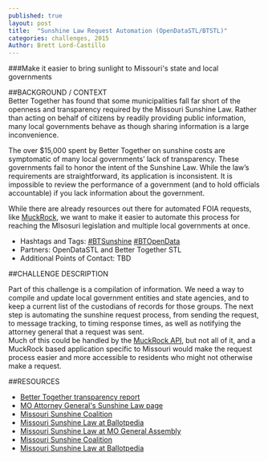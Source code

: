 ```yaml
---
published: true
layout: post
title:  "Sunshine Law Request Automation (OpenDataSTL/BTSTL)"
categories: challenges, 2015
Author: Brett Lord-Castillo
---
```

###Make it easier to bring sunlight to Missouri's state and local governments  
  
##BACKGROUND / CONTEXT  
Better Together has found that some municipalities fall far short of the openness and transparency required by the Missouri Sunshine Law. Rather than acting on behalf of citizens by readily providing public information, many local governments behave as though sharing information is a large inconvenience.

The over $15,000 spent by Better Together on sunshine costs are symptomatic of many local governments’ lack of transparency. These governments fail to honor the intent of the Sunshine Law. While the law’s requirements are straightforward, its application is inconsistent. It is impossible to review the performance of a government (and to hold officials accountable) if you lack information about the government.
  
While there are already resources out there for automated FOIA requests, like [MuckRock](https://www.muckrock.com/), we want to make it easier to automate this process for reaching the MIsosuri legislation and multiple local governments at once.  
  
* Hashtags and Tags: [#BTSunshine](https://twitter.com/search?q=%23BTSunshine) [#BTOpenData](https://twitter.com/search?f=realtime&q=%23BTOpenData)  
* Partners: OpenDataSTL and Better Together STL  
* Additional Points of Contact: TBD  
  
##CHALLENGE DESCRIPTION  
  
Part of this challenge is a compilation of information. We need a way to compile and update local government entities and state agencies, and to keep a current list of the custodians of records for those groups. The next step is automating the sunshine request process, from sending the request, to message tracking, to timing response times, as well as notifying the attorney general that a request was sent.  
Much of this could be handled by the [MuckRock API](https://github.com/MuckRock/API-examples), but not all of it, and a MuckRock based application specific to Missouri would make the request process easier and more accessible to residents who might not otherwise make a request.  
  
##RESOURCES  
* [Better Together transparency report](http://www.bettertogetherstl.com/new-report-finds-widespread-lack-of-government-transparency)  
* [MO Attorney General's Sunshine Law page](https://ago.mo.gov/missouri-law/sunshine-law)  
* [Missouri Sunshine Coalition](http://missourisunshine.org/)  
* [Missouri Sunshine Law at Ballotpedia](http://ballotpedia.org/Missouri_Sunshine_Law)
* [Missouri Sunshine Law at MO General Assembly](http://www.moga.mo.gov/mostatutes/chapters/chapText610.html)
* [Missouri Sunshine Coalition](http://missourisunshine.org/)  
* [Missouri Sunshine Law at Ballotpedia](http://ballotpedia.org/Missouri_Sunshine_Law)  
